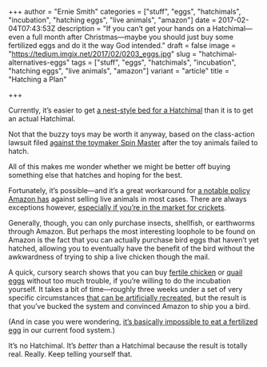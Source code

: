 +++
author = "Ernie Smith"
categories = ["stuff", "eggs", "hatchimals", "incubation", "hatching eggs", "live animals", "amazon"]
date = 2017-02-04T07:43:53Z
description = "If you can’t get your hands on a Hatchimal—even a full month after Christmas—maybe you should just buy some fertilized eggs and do it the way God intended."
draft = false
image = "https://tedium.imgix.net/2017/02/0203_eggs.jpg"
slug = "hatchimal-alternatives-eggs"
tags = ["stuff", "eggs", "hatchimals", "incubation", "hatching eggs", "live animals", "amazon"]
variant = "article"
title = "Hatching a Plan"

+++

Currently, it’s easier to get [a nest-style bed for a Hatchimal](http://amzn.to/2l60oNf) than it is to get an actual Hatchimal.

Not that the buzzy toys may be worth it anyway, based on the class-action lawsuit filed [against the toymaker Spin Master](http://www.cnbc.com/2017/01/23/disappointed-hatchimal-owner-files-lawsuit-against-spin-master.html) after the toy animals failed to hatch.

All of this makes me wonder whether we might be better off buying something else that hatches and hoping for the best.

Fortunately, it’s possible—and it’s a great workaround for [a notable policy Amazon has](https://www.amazon.com/gp/help/customer/display.html/?nodeId=200277100) against selling live animals in most cases. There are always exceptions however, [especially if you’re in the market for crickets](http://amzn.to/2kbFaPD).

Generally, though, you can only purchase insects, shellfish, or earthworms through Amazon. But perhaps the most interesting loophole to be found on Amazon is the fact that you can actually purchase bird eggs that haven’t yet hatched, allowing you to eventually have the benefit of the bird without the awkwardness of trying to ship a live chicken though the mail.

A quick, cursory search shows that you can buy [fertile chicken](http://amzn.to/2kbDdmj) or [quail eggs](http://amzn.to/2l6Xd75) without too much trouble, if you’re willing to do the incubation yourself. It takes a bit of time—roughly three weeks under a set of very specific circumstances [that can be artificially recreated](http://amzn.to/2l2r30u), but the result is that you’ve bucked the system and convinced Amazon to ship you a bird.

(And in case you were wondering, [it’s basically impossible to eat a fertilized egg](https://www.chowhound.com/food-news/54729/whats-the-difference-between-fertilized-and-unfertilized-eggs/) in our current food system.)

It’s no Hatchimal. It’s *better* than a Hatchimal because the result is totally real. Really. Keep telling yourself that.
